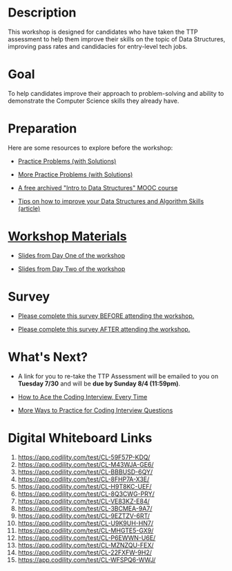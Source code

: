 # Description

This workshop is designed for candidates who have taken the TTP assessment to help them improve their skills on the topic of Data Structures, improving pass rates and candidacies for entry-level tech jobs.


# Goal

To help candidates improve their approach to problem-solving and ability to demonstrate the Computer Science skills they already have.


# Preparation

Here are some resources to explore before the workshop:

* <a href="https://github.com/NYC-TTP/algorithms_and_data_structures/blob/master/README.md">Practice Problems (with Solutions)
  
* <a href="https://github.com/NYC-TTP/Data-Structures-Algorithms/blob/master/README.md">More Practice Problems (with Solutions)
  
* <a href="https://www.edx.org/course/introduction-to-data-structures">A free archived "Intro to Data Structures" MOOC course</a>

* <a href="https://medium.com/@fabianterh/how-to-improve-your-data-structures-algorithms-and-problem-solving-skills-af50971cba60">Tips on how to improve your Data Structures and Algorithm Skills (article)


# Workshop Materials

* <a href="https://drive.google.com/file/d/1WFqf5Gq5T7S_e-vKp_Nkzdy9MDanYYqf/view?usp=sharing">Slides from Day One of the workshop</a>

* <a href="https://drive.google.com/file/d/1eluaMP_pdZEOHHztxu2FnjKOms9p7wVc/view?usp=sharing">Slides from Day Two of the workshop</a>


# Survey

* <a href="https://docs.google.com/forms/d/1tbpk3ea93bua-zKpCUCHQYk-CmaPkXvDzpGvbP1NqG0/edit?usp=sharing">Please complete this survey BEFORE attending the workshop.</a>

* <a href="https://forms.gle/Gg9MajoFwkHci6176">Please complete this survey AFTER attending the workshop.</a>


# What's Next?

* A link for you to re-take the TTP Assessment will be emailed to you on <b>Tuesday 7/30</b> and will be <b>due by Sunday 8/4 (11:59pm)</b>.

* <a href="https://medium.com/@nick.ciubotariu/ace-the-coding-interview-every-time-d169ce1fd3fc">How to Ace the Coding Interview, Every Time </a>

* <a href="https://www.pluralsight.com/blog/career/5-ways-practice-coding-interview">More Ways to Practice for Coding Interview Questions</a>


# Digital Whiteboard Links
1. https://app.codility.com/test/CL-59F57P-KDQ/
2. https://app.codility.com/test/CL-M43WJA-GE6/
3. https://app.codility.com/test/CL-BBBUSD-6QY/
4. https://app.codility.com/test/CL-8FHP7A-X3E/
5. https://app.codility.com/test/CL-H9T8KC-UEF/
6. https://app.codility.com/test/CL-8Q3CWG-PRY/
7. https://app.codility.com/test/CL-VE83KZ-E84/
8. https://app.codility.com/test/CL-3BCMEA-9A7/
9. https://app.codility.com/test/CL-9EZTZV-6RT/
10. https://app.codility.com/test/CL-U9K9UH-HN7/
11. https://app.codility.com/test/CL-MHGTE5-GX9/
12. https://app.codility.com/test/CL-P6EWWN-U6E/
13. https://app.codility.com/test/CL-MZNZQU-FEX/
14. https://app.codility.com/test/CL-22FXFW-9H2/
15. https://app.codility.com/test/CL-WFSPQ6-WWJ/

